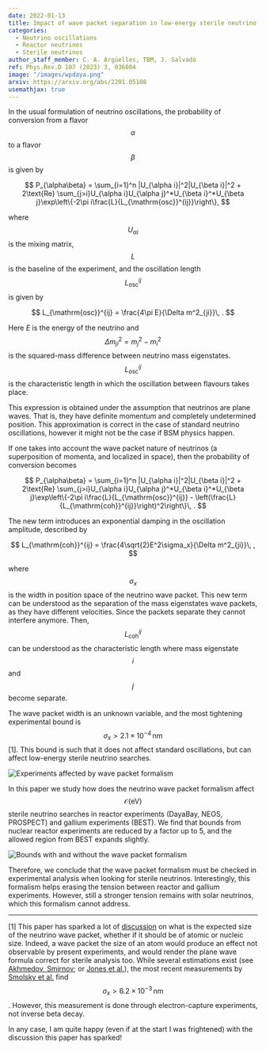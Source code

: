 ```yaml
---
date: 2022-01-13
title: Impact of wave packet separation in low-energy sterile neutrino searches
categories:
  - Neutrino oscillations
  - Reactor neutrinos
  - Sterile neutrinos
author_staff_member: C. A. Argüelles, TBM, J. Salvadó
ref: Phys.Rev.D 107 (2023) 3, 036004
image: "/images/wpdaya.png"
arxiv: https://arxiv.org/abs/2201.05108
usemathjax: true
---
```


<!-- Check this for adding captions to images https://stackoverflow.com/questions/19331362/using-an-image-caption-in-markdown-jekyll 
Also to change the size of images: https://stackoverflow.com/questions/14675913/changing-image-size-in-markdown
-->

In the usual formulation of neutrino oscillations, the probability of conversion from a flavor $$ \alpha $$ to a flavor $$ \beta $$ is given by

$$
P_{\alpha\beta} = \sum_{i=1}^n |U_{\alpha i}|^2|U_{\beta i}|^2 + 2\text{Re} \sum_{j>i}U_{\alpha i}U_{\alpha j}^*U_{\beta i}^*U_{\beta j}\exp\left\{-2\pi i\frac{L}{L_{\mathrm{osc}}^{ij}}\right\},
$$

where $$U_{\alpha i}$$ is the mixing matrix, $$L$$ is the baseline of the experiment, and the oscillation length $$L_{\mathrm{osc}}^{ij}$$ is given by

$$
L_{\mathrm{osc}}^{ij} = \frac{4\pi E}{\Delta m^2_{ji}}\, .
$$

Here $E$ is the energy of the neutrino and $$\Delta m^2_{ji} = m_j^2-m_i^2$$ is the squared-mass difference between neutrino mass eigenstates. $$L_{\mathrm{osc}}^{ij}$$ is the characteristic length in which the oscillation between flavours takes place.

This expression is obtained under the assumption that neutrinos are plane waves. That is, they have definite momentum and completely undetermined position. This approximation is correct in the case of standard neutrino oscillations, however it might not be the case if BSM physics happen. 

If one takes into account the wave packet nature of neutrinos (a superposition of momenta, and localized in space), then the probability of conversion becomes

$$
P_{\alpha\beta} = \sum_{i=1}^n |U_{\alpha i}|^2|U_{\beta i}|^2 + 2\text{Re} \sum_{j>i}U_{\alpha i}U_{\alpha j}^*U_{\beta i}^*U_{\beta j}\exp\left\{-2\pi i\frac{L}{L_{\mathrm{osc}}^{ij}} - \left(\frac{L}{L_{\mathrm{coh}}^{ij}}\right)^2\right\}\, .
$$

The new term introduces an exponential damping in the oscillation amplitude, described by 

$$
L_{\mathrm{coh}}^{ij} = \frac{4\sqrt{2}E^2\sigma_x}{\Delta m^2_{ji}}\, ,
$$

where $$\sigma_x$$ is the width in position space of the neutrino wave packet. This new term can be understood as the separation of the mass eigenstates wave packets, as they have different velocities. Since the packets separate they cannot interfere anymore. Then, $$ L_{\mathrm{coh}}^{ij}$$ can be understood as the characteristic length where mass eigenstate $$i$$ and $$j$$ become separate.

The wave packet width is an unknown variable, and the most tightening experimental bound is $$\sigma_x > 2.1\times 10^{-4}\,\mathrm{nm}$$ [1]. This bound is such that it does not affect standard oscillations, but can affect low-energy sterile neutrino searches. 

![Experiments affected by wave packet formalism]({{site.url}}/images/wp-experiments.png)

In this paper we study how does the neutrino wave packet formalism affect $$\mathcal{O}(\mathrm{eV})$$ sterile neutrino searches in reactor experiments (DayaBay, NEOS, PROSPECT) and gallium experiments (BEST). We find that bounds from nuclear reactor experiments are reduced by a factor up to 5, and the allowed region from BEST expands slightly. 

![Bounds with and without the wave packet formalism]({{site.url}}/images/wpdaya.png)

Therefore, we conclude that the wave packet formalism must be checked in experimental analysis when looking for sterile neutrinos. Interestingly, this formalism helps erasing the tension between reactor and gallium experiments. However, still a stronger tension remains with solar neutrinos, which this formalism cannot address. 

---

[1] This paper has sparked a lot of [discussion](https://inspirehep.net/literature?sort=mostrecent&size=25&page=1&q=refersto%3Arecid%3A2010385&ui-citation-summary=true) on what is the expected size of the neutrino wave packet, whether if it should be of atomic or nucleic size. Indeed, a wave packet the size of an atom would produce an effect not observable by present experiments, and would render the plane wave formula correct for sterile analysis too. While several estimations exist (see [Akhmedov, Smirnov](https://arxiv.org/abs/2208.03736); or [Jones et al.](https://arxiv.org/abs/2211.00026)), the most recent measurements by [Smolsky et al.](https://arxiv.org/abs/2404.03102) find $$\sigma_x > 6.2\times 10^{-3}\, \mathrm{nm}$$. However, this measurement is done through electron-capture experiments, not inverse beta decay. 

In any case, I am quite happy (even if at the start I was frightened) with the discussion this paper has sparked!
